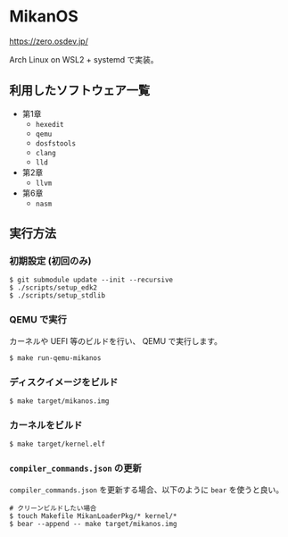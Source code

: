 # MikanOS

https://zero.osdev.jp/

Arch Linux on WSL2 + systemd で実装。

## 利用したソフトウェア一覧

* 第1章
  * `hexedit`
  * `qemu`
  * `dosfstools`
  * `clang`
  * `lld`
* 第2章
  * `llvm`
* 第6章
  * `nasm`

## 実行方法

### 初期設定 (初回のみ)

```console
$ git submodule update --init --recursive
$ ./scripts/setup_edk2
$ ./scripts/setup_stdlib
```

### QEMU で実行

カーネルや UEFI 等のビルドを行い、 QEMU で実行します。

```console
$ make run-qemu-mikanos
```

### ディスクイメージをビルド

```console
$ make target/mikanos.img
```

### カーネルをビルド

```console
$ make target/kernel.elf
```

### `compiler_commands.json` の更新

`compiler_commands.json` を更新する場合、以下のように `bear` を使うと良い。

```console
# クリーンビルドしたい場合
$ touch Makefile MikanLoaderPkg/* kernel/*
$ bear --append -- make target/mikanos.img
```
